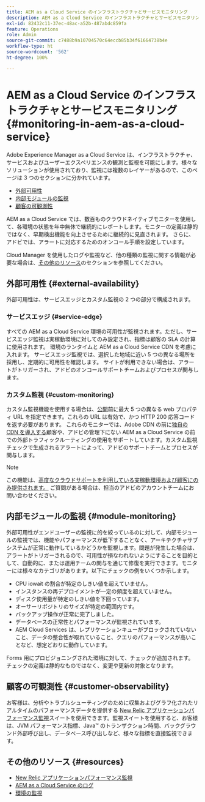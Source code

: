```yaml
---
title: AEM as a Cloud Service のインフラストラクチャとサービスモニタリング
description: AEM as a Cloud Service のインフラストラクチャとサービスモニタリング
exl-id: 82432c11-37ec-48ac-a52b-487abdc859fa
feature: Operations
role: Admin
source-git-commit: c7488b9a10704570c64eccb85b34f61664738b4e
workflow-type: ht
source-wordcount: '562'
ht-degree: 100%

---
```


# AEM as a Cloud Service のインフラストラクチャとサービスモニタリング {#monitoring-in-aem-as-a-cloud-service}

Adobe Experience Manager as a Cloud Service は、インフラストラクチャ、サービスおよびユーザーエクスペリエンスの観測と監視を可能にします。様々なソリューションが使用されており、監視には複数のレイヤーがあるので、このページは 3 つのセクションに分かれています。

* [外部可用性](#external-availability)
* [内部モジュールの監視](#module-monitoring)
* [顧客の可観測性](#customer-observability)

AEM as a Cloud Service では、数百ものクラウドネイティブモニターを使用して、各環境の状態を年中無休で継続的にレポートします。モニターの定義は静的ではなく、早期検出機能を向上させるために継続的に見直されます。 さらに、アドビでは、アラートに対応するためのオンコール手順を設定しています。

Cloud Manager を使用したログや監視など、他の種類の監視に関する情報が必要な場合は、[その他のリソース](#resources)のセクションを参照してください。

## 外部可用性 {#external-availability}

外部可用性は、サービスエッジとカスタム監視の 2 つの部分で構成されます。

### サービスエッジ {#service-edge}

すべての AEM as a Cloud Service 環境の可用性が監視されます。ただし、サービスエッジ監視は実稼動環境に対してのみ設定され、指標は顧客の SLA の計算に使用されます。 環境のランタイムと AEM as a Cloud Service CDN を考慮に入れます。 サービスエッジ監視では、選択した地域に近い 5 つの異なる場所を採用し、定期的に可用性を確認します。 サイトが利用できない場合は、アラートがトリガーされ、アドビのオンコールサポートチームおよびプロセスが関与します。

### カスタム監視 {#custom-monitoring}

カスタム監視機能を使用する場合は、[公開](/help/journey-migration/go-live.md)前に最大 5 つの異なる web プロパティ URL を指定できます。これらの URL は有効で、かつ HTTP 200 応答コードを返す必要があります。 これらのモニターでは、Adobe CDN の前に[独自の CDN を導入する](/help/implementing/dispatcher/cdn.md#point-to-point-CDN)顧客や、アドビの管理下にない AEM as a Cloud Service の前での外部トラフィックルーティングの使用をサポートしています。カスタム監視チェックで生成されるアラートによって、アドビのサポートチームとプロセスが関与します。

>[!NOTE]
>
> この機能は、[高度なクラウドサポートを利用している実稼動環境および顧客にのみ提供されます。](https://experienceleague.adobe.com/docs/support-resources/data-sheets/overview.html?lang=ja#support-add-ons) ご質問がある場合は、担当のアドビのアカウントチームにお問い合わせください。

## 内部モジュールの監視 {#module-monitoring}

外部可用性がエンドユーザーの監視に的を絞っているのに対して、内部モジュールの監視では、機能やパフォーマンスが低下することなく、アーキテクチャサブシステムが正常に動作しているかどうかを監視します。問題が発生した場合は、アラートがトリガーされるので、可用性が損なわれないようにすることを目的として、自動的に、または運用チームの関与を通じて修復を実行できます。モニターには様々なカテゴリがあります。以下にチェックの例をいくつか示します。

* CPU iowait の割合が特定のしきい値を超えていません。
* インスタンスの再デプロイメントが一定の頻度を超えていません。
* ディスク使用量が特定のしきい値を下回っています。
* オーサーリポジトリのサイズが特定の範囲内です。
* バックアップ操作が正常に完了しました。
* データベースの正常性とパフォーマンスが監視されています。
* AEM Cloud Services は、レプリケーションキューがブロックされていないこと、データの整合性が取れていること、クエリのパフォーマンスが高いことなど、想定どおりに動作しています。

Forms 用にプロビジョニングされた環境に対して、チェックが追加されます。チェックの定義は静的なものではなく、変更や更新の対象となります。

## 顧客の可観測性 {#customer-observability}

お客様は、分析やトラブルシューティングのために収集およびグラフ化されたリアルタイムのパフォーマンスデータを提供する [New Relic アプリケーションパフォーマンス監視](https://experienceleague.adobe.com/docs/experience-manager-cloud-service/content/implementing/using-cloud-manager/user-access-new-relic.html?lang=ja)スイートを使用できます。監視スイートを使用すると、お客様は、JVM パフォーマンス指標、Java™ のトランザクション時間、バックグラウンド外部呼び出し、データベース呼び出しなど、様々な指標を直接監視できます。

## その他のリソース {#resources}

* [New Relic アプリケーションパフォーマンス監視](https://experienceleague.adobe.com/docs/experience-manager-cloud-service/content/implementing/using-cloud-manager/user-access-new-relic.html?lang=ja)
* [AEM as a Cloud Service のログ](https://experienceleague.adobe.com/docs/experience-manager-cloud-service/content/implementing/developing/logging.html?lang=ja)
* [環境の監視](https://experienceleague.adobe.com/docs/experience-manager-cloud-manager/content/using/monitoring-environments.html?lang=ja)
